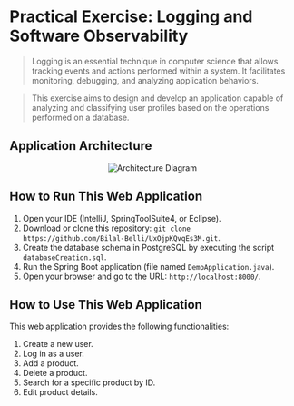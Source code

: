 # Practical Exercise: Logging and Software Observability

> Logging is an essential technique in computer science that allows tracking events and actions performed within a system. It facilitates monitoring, debugging, and analyzing application behaviors.

> This exercise aims to design and develop an application capable of analyzing and classifying user profiles based on the operations performed on a database.

## Application Architecture
<div align="center">
    <img src="https://github.com/user-attachments/assets/a8611c59-1b1c-4400-ae16-ea171cb6b343" alt="Architecture Diagram">
</div>

## How to Run This Web Application
1. Open your IDE (IntelliJ, SpringToolSuite4, or Eclipse).
2. Download or clone this repository: `git clone https://github.com/Bilal-Belli/UxOjpKQvqEs3M.git`.
4. Create the database schema in PostgreSQL by executing the script `databaseCreation.sql`.
4. Run the Spring Boot application (file named `DemoApplication.java`).
5. Open your browser and go to the URL: `http://localhost:8000/`.

## How to Use This Web Application
This web application provides the following functionalities:
1. Create a new user.
2. Log in as a user.
3. Add a product.
4. Delete a product.
5. Search for a specific product by ID.
6. Edit product details.
